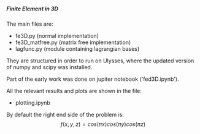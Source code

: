 ##### Finite Element in 3D

The main files are:

- fe3D.py (normal implementation)
- fe3D_matfree.py (matrix free implementation)
- lagfunc.py (module containing lagrangian bases)

They are structured in order to run on Ulysses, where the updated version of numpy and scipy was installed.

Part of the early work was done on jupiter notebook ('fed3D.ipynb').

All the relevant results and plots are shown in the file:

- plotting.ipynb

By default the right end side of the problem is:
$$
f(x, y, z) = cos(\pi x) cos(\pi y) cos(\pi z)
$$
